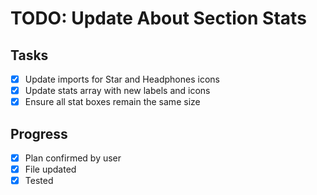 # TODO: Update About Section Stats

## Tasks
- [x] Update imports for Star and Headphones icons
- [x] Update stats array with new labels and icons
- [x] Ensure all stat boxes remain the same size

## Progress
- [x] Plan confirmed by user
- [x] File updated
- [x] Tested
